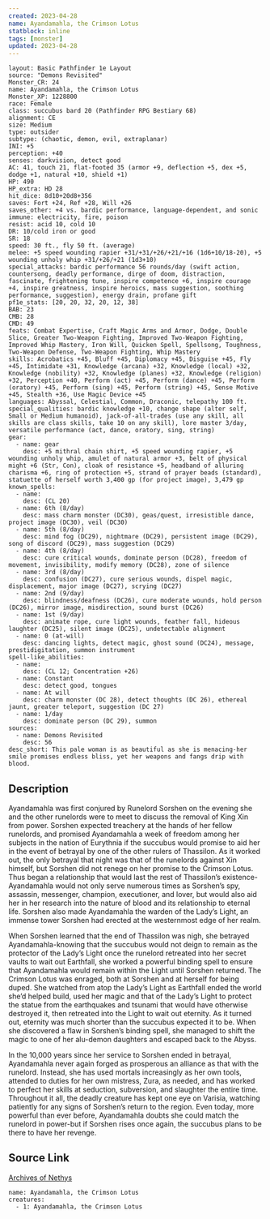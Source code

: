 ```yaml
---
created: 2023-04-28
name: Ayandamahla, the Crimson Lotus
statblock: inline
tags: [monster]
updated: 2023-04-28
---
```

```statblock
layout: Basic Pathfinder 1e Layout
source: "Demons Revisited"
Monster_CR: 24
name: Ayandamahla, the Crimson Lotus
Monster_XP: 1228800
race: Female
class: succubus bard 20 (Pathfinder RPG Bestiary 68)
alignment: CE
size: Medium
type: outsider
subtype: (chaotic, demon, evil, extraplanar)
INI: +5
perception: +40
senses: darkvision, detect good
AC: 41, touch 21, flat-footed 35 (armor +9, deflection +5, dex +5, dodge +1, natural +10, shield +1)
HP: 490
HP_extra: HD 28
hit_dice: 8d10+20d8+356
saves: Fort +24, Ref +28, Will +26
saves_other: +4 vs. bardic performance, language-dependent, and sonic
immune: electricity, fire, poison
resist: acid 10, cold 10
DR: 10/cold iron or good
SR: 18
speed: 30 ft., fly 50 ft. (average)
melee: +5 speed wounding rapier +31/+31/+26/+21/+16 (1d6+10/18-20), +5 wounding unholy whip +31/+26/+21 (1d3+10)
special_attacks: bardic performance 56 rounds/day (swift action, countersong, deadly performance, dirge of doom, distraction, fascinate, frightening tune, inspire competence +6, inspire courage +4, inspire greatness, inspire heroics, mass suggestion, soothing performance, suggestion), energy drain, profane gift
pf1e_stats: [20, 20, 32, 20, 12, 38]
BAB: 23
CMB: 28
CMD: 49
feats: Combat Expertise, Craft Magic Arms and Armor, Dodge, Double Slice, Greater Two-Weapon Fighting, Improved Two-Weapon Fighting, Improved Whip Mastery, Iron Will, Quicken Spell, Spellsong, Toughness, Two-Weapon Defense, Two-Weapon Fighting, Whip Mastery
skills: Acrobatics +45, Bluff +45, Diplomacy +45, Disguise +45, Fly +45, Intimidate +31, Knowledge (arcana) +32, Knowledge (local) +32, Knowledge (nobility) +32, Knowledge (planes) +32, Knowledge (religion) +32, Perception +40, Perform (act) +45, Perform (dance) +45, Perform (oratory) +45, Perform (sing) +45, Perform (string) +45, Sense Motive +45, Stealth +36, Use Magic Device +45
languages: Abyssal, Celestial, Common, Draconic, telepathy 100 ft.
special_qualities: bardic knowledge +10, change shape (alter self, Small or Medium humanoid), jack-of-all-trades (use any skill, all skills are class skills, take 10 on any skill), lore master 3/day, versatile performance (act, dance, oratory, sing, string)
gear:
  - name: gear
    desc: +5 mithral chain shirt, +5 speed wounding rapier, +5 wounding unholy whip, amulet of natural armor +3, belt of physical might +6 (Str, Con), cloak of resistance +5, headband of alluring charisma +6, ring of protection +5, strand of prayer beads (standard), statuette of herself worth 3,400 gp (for project image), 3,479 gp
known_spells:
  - name:
    desc: (CL 20)
  - name: 6th (8/day)
    desc: mass charm monster (DC30), geas/quest, irresistible dance, project image (DC30), veil (DC30)
  - name: 5th (8/day)
    desc: mind fog (DC29), nightmare (DC29), persistent image (DC29), song of discord (DC29), mass suggestion (DC29)
  - name: 4th (8/day)
    desc: cure critical wounds, dominate person (DC28), freedom of movement, invisibility, modify memory (DC28), zone of silence
  - name: 3rd (8/day)
    desc: confusion (DC27), cure serious wounds, dispel magic, displacement, major image (DC27), scrying (DC27)
  - name: 2nd (9/day)
    desc: blindness/deafness (DC26), cure moderate wounds, hold person (DC26), mirror image, misdirection, sound burst (DC26)
  - name: 1st (9/day)
    desc: animate rope, cure light wounds, feather fall, hideous laughter (DC25), silent image (DC25), undetectable alignment
  - name: 0 (at-will)
    desc: dancing lights, detect magic, ghost sound (DC24), message, prestidigitation, summon instrument
spell-like_abilities:
  - name:
    desc: (CL 12; Concentration +26)
  - name: Constant
    desc: detect good, tongues
  - name: At will
    desc: charm monster (DC 28), detect thoughts (DC 26), ethereal jaunt, greater teleport, suggestion (DC 27)
  - name: 1/day
    desc: dominate person (DC 29), summon
sources:
  - name: Demons Revisited
    desc: 56
desc_short: This pale woman is as beautiful as she is menacing-her smile promises endless bliss, yet her weapons and fangs drip with blood.
```
## Description
Ayandamahla was first conjured by Runelord Sorshen on the evening she and the other runelords were to meet to discuss the removal of King Xin from power. Sorshen expected treachery at the hands of her fellow runelords, and promised Ayandamahla a week of freedom among her subjects in the nation of Eurythnia if the succubus would promise to aid her in the event of betrayal by one of the other rulers of Thassilon. As it worked out, the only betrayal that night was that of the runelords against Xin himself, but Sorshen did not renege on her promise to the Crimson Lotus. Thus began a relationship that would last the rest of Thassilon’s existence-Ayandamahla would not only serve numerous times as Sorshen’s spy, assassin, messenger, champion, executioner, and lover, but would also aid her in her research into the nature of blood and its relationship to eternal life. Sorshen also made Ayandamahla the warden of the Lady’s Light, an immense tower Sorshen had erected at the westernmost edge of her realm.

When Sorshen learned that the end of Thassilon was nigh, she betrayed Ayandamahla-knowing that the succubus would not deign to remain as the protector of the Lady’s Light once the runelord retreated into her secret vaults to wait out Earthfall, she worked a powerful binding spell to ensure that Ayandamahla would remain within the Light until Sorshen returned. The Crimson Lotus was enraged, both at Sorshen and at herself for being duped. She watched from atop the Lady’s Light as Earthfall ended the world she’d helped build, used her magic and that of the Lady’s Light to protect the statue from the earthquakes and tsunami that would have otherwise destroyed it, then retreated into the Light to wait out eternity. As it turned out, eternity was much shorter than the succubus expected it to be. When she discovered a flaw in Sorshen’s binding spell, she managed to shift the magic to one of her alu-demon daughters and escaped back to the Abyss.

In the 10,000 years since her service to Sorshen ended in betrayal, Ayandamahla never again forged as prosperous an alliance as that with the runelord. Instead, she has used mortals increasingly as her own tools, attended to duties for her own mistress, Zura, as needed, and has worked to perfect her skills at seduction, subversion, and slaughter the entire time. Throughout it all, the deadly creature has kept one eye on Varisia, watching patiently for any signs of Sorshen’s return to the region. Even today, more powerful than ever before, Ayandamahla doubts she could match the runelord in power-but if Sorshen rises once again, the succubus plans to be there to have her revenge.
## Source Link
[Archives of Nethys](https://aonprd.com/MonsterDisplay.aspx?ItemName=Ayandamahla%2C%20the%20Crimson%20Lotus)
```encounter-table
name: Ayandamahla, the Crimson Lotus
creatures:
  - 1: Ayandamahla, the Crimson Lotus
```
